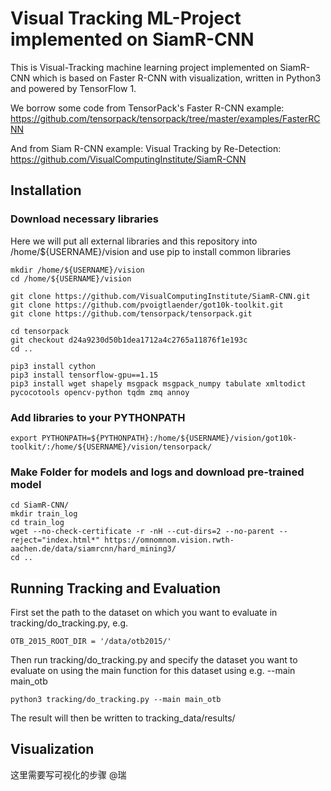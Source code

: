 # Visual Tracking ML-Project implemented on SiamR-CNN

This is Visual-Tracking machine learning project implemented on SiamR-CNN which is based on Faster R-CNN with visualization, written in Python3 and powered by TensorFlow 1.

We borrow some code from TensorPack's Faster R-CNN example: 
https://github.com/tensorpack/tensorpack/tree/master/examples/FasterRCNN

And from Siam R-CNN example: Visual Tracking by Re-Detection:
https://github.com/VisualComputingInstitute/SiamR-CNN

## Installation

### Download necessary libraries
Here we will put all external libraries and this repository into /home/${USERNAME}/vision and use 
pip to install common libraries
```
mkdir /home/${USERNAME}/vision
cd /home/${USERNAME}/vision

git clone https://github.com/VisualComputingInstitute/SiamR-CNN.git
git clone https://github.com/pvoigtlaender/got10k-toolkit.git
git clone https://github.com/tensorpack/tensorpack.git

cd tensorpack
git checkout d24a9230d50b1dea1712a4c2765a11876f1e193c
cd ..

pip3 install cython
pip3 install tensorflow-gpu==1.15
pip3 install wget shapely msgpack msgpack_numpy tabulate xmltodict pycocotools opencv-python tqdm zmq annoy
```
### Add libraries to your PYTHONPATH
```
export PYTHONPATH=${PYTHONPATH}:/home/${USERNAME}/vision/got10k-toolkit/:/home/${USERNAME}/vision/tensorpack/
```

### Make Folder for models and logs and download pre-trained model
```
cd SiamR-CNN/
mkdir train_log
cd train_log
wget --no-check-certificate -r -nH --cut-dirs=2 --no-parent --reject="index.html*" https://omnomnom.vision.rwth-aachen.de/data/siamrcnn/hard_mining3/
cd ..
```
## Running Tracking and Evaluation
First set the path to the dataset on which you want to evaluate in tracking/do_tracking.py, e.g.
```
OTB_2015_ROOT_DIR = '/data/otb2015/'
```

Then run tracking/do_tracking.py and specify the dataset you want to evaluate on using the main function for this dataset using e.g. --main main_otb
 
```
python3 tracking/do_tracking.py --main main_otb
```

The result will then be written to tracking_data/results/
## Visualization
这里需要写可视化的步骤 @瑞
